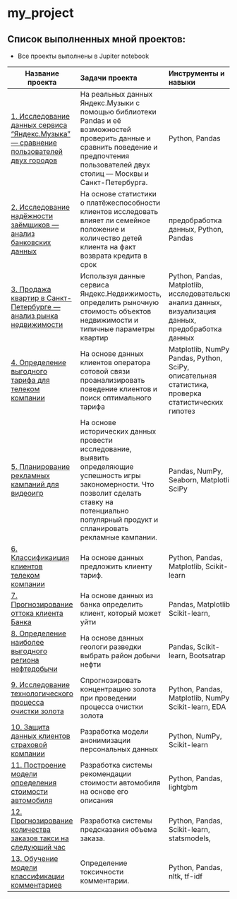 # my_project
## Список выполненных мной проектов:
* Все проекты выполнены в Jupiter notebook

| **Название проекта** | **Задачи проекта** | **Инструменты и навыки** |
| ------------------- | :------------------- |:-----------------|
| [1. Исследование данных сервиса “Яндекс.Музыка” — сравнение пользователей двух городов](https://github.com/korobovv59/my_project/tree/main/1_basic_python) | На реальных данных Яндекс.Музыки c помощью библиотеки Pandas и её возможностей проверить данные и сравнить поведение и предпочтения пользователей двух столиц — Москвы и Санкт-Петербурга. | Python, Pandas |
| [2. Исследование надёжности заёмщиков — анализ банковских данных](https://github.com/korobovv59/my_project/tree/main/2_data_preprocessing) | На основе статистики о платёжеспособности клиентов исследовать влияет ли семейное положение и количество детей клиента на факт возврата кредита в срок | предобработка данных, Python, Pandas |
| [3. Продажа квартир в Санкт-Петербурге — анализ рынка недвижимости](https://github.com/korobovv59/my_project/tree/main/3_exploratory_data_analysis) | Используя данные сервиса Яндекс.Недвижимость, определить рыночную стоимость объектов недвижимости и типичные параметры квартир | Python, Pandas, Matplotlib, исследовательский анализ данных, визуализация данных, предобработка данных |
| [4. Определение выгодного тарифа для телеком компании](https://github.com/korobovv59/my_project/tree/main/4_statistical_data_analysis) | На основе данных клиентов оператора сотовой связи проанализировать поведение клиентов и поиск оптимального тарифа | Matplotlib, NumPy, Pandas, Python, SciPy, описательная статистика, проверка статистических гипотез |
| [5. Планирование рекламных кампаний для видеоигр](https://github.com/korobovv59/my_project/tree/main/5_ads_games) | На основе исторических данных провести исследование, выявить определяющие успешность игры закономерности. Что позволит сделать ставку на потенциально популярный продукт и спланировать рекламные кампании. | Pandas, NumPy, Seaborn, Matplotlib, SciPy |
| [6. Классификаиция клиентов телеком компании](https://github.com/korobovv59/my_project/tree/main/6_stat_machine_learning) |  На основе данных предложить клиенту тариф. | Python, Pandas, Matplotlib, Scikit-learn |
| [7. Прогнозирование оттока клиента Банка](https://github.com/korobovv59/my_project/tree/main/7_supervised_learning) | На основе данных из банка определить клиент, который может уйти | Pandas, Matplotlib, Scikit-learn, |
| [8. Определение наиболее выгодного региона нефтедобычи](https://github.com/korobovv59/my_project/tree/main/8_machine_learning_in_business) | На основе данных геологи разведки выбрать район добычи нефти | Pandas, Scikit-learn, Bootsatrap |
| [9. Исследование технологического процесса очистки золота](https://github.com/korobovv59/my_project/tree/main/9_general_project_ml) | Спрогнозировать концентрацию золота при проведении процесса очистки золота | Python, Pandas, Matplotlib, NumPy, Scikit-learn, EDA |
| [10. Защита данных клиентов страховой компании](https://github.com/korobovv59/my_project/tree/main/10_linear_algebra) | Разработка модели анонимизации персональных данных | Python, NumPy, Scikit-learn |
| [11. Построение модели определения стоимости автомобиля](https://github.com/korobovv59/my_project/tree/main/11_numerical_methods) | Разработка системы рекомендации стоимости автомобиля на основе его описания | Python, Pandas, lightgbm |
| [12. Прогнозирование количества заказов такси на следующий час](https://github.com/korobovv59/my_project/tree/main/12_time_series) | Разработка системы предсказания объема заказа. | Python, Pandas, Scikit-learn, statsmodels, |
| [13. Обучение модели классификации комментариев](https://github.com/korobovv59/my_project/tree/main/13_nlp_text_classification) | Определение токсичности комментарии. | Python, Pandas, nltk, tf-idf |
